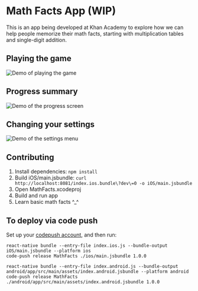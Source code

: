 # Math Facts App (WIP)
This is an app being developed at Khan Academy to explore how we can help people memorize their math facts, starting with multiplication tables and single-digit addition.

## Playing the game
![Demo of playing the game](https://raw.github.com/Khan/math-facts/master/screenshots/demo-play-the-game.gif)

## Progress summary
![Demo of the progress screen](https://raw.github.com/Khan/math-facts/master/screenshots/demo-progress.gif)

## Changing your settings
![Demo of the settings menu](https://raw.github.com/Khan/math-facts/master/screenshots/demo-settings.gif)

## Contributing
1. Install dependencies: `npm install`
2. Build iOS/main.jsbundle: `curl http://localhost:8081/index.ios.bundle\?dev\=0 -o iOS/main.jsbundle`
3. Open MathFacts.xcodeproj
4. Build and run app
5. Learn basic math facts ^_^

## To deploy via code push
Set up your [codepush account](http://microsoft.github.io/code-push/index.html#getting_started), and then run:

```
react-native bundle --entry-file index.ios.js --bundle-output iOS/main.jsbundle --platform ios
code-push release MathFacts ./ios/main.jsbundle 1.0.0
```
```
react-native bundle --entry-file index.android.js --bundle-output android/app/src/main/assets/index.android.jsbundle --platform android
code-push release MathFacts ./android/app/src/main/assets/index.android.jsbundle 1.0.0
```

